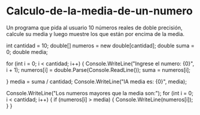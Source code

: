 # Calculo-de-la-media-de-un-numero
Un programa que pida al usuario 10 números reales de doble precisión, calcule su media y luego muestre los que están por encima de la media.

int cantidad = 10;
double[] numeros = new double[cantidad];
double suma = 0;
double media;


for (int i = 0; i < cantidad; i++)
{
    Console.WriteLine("Ingrese el numero: {0}", i + 1);
    numeros[i] = double.Parse(Console.ReadLine());
    suma = numeros[i];

}
media = suma / cantidad;
Console.WriteLine("lA media es: {0}", media);


Console.WriteLine("Los numeros mayores que la media son:");
for (int i = 0; i < cantidad; i++)
{
    if (numeros[i] > media)
    {
        Console.WriteLine(numeros[i]);
    }
}
